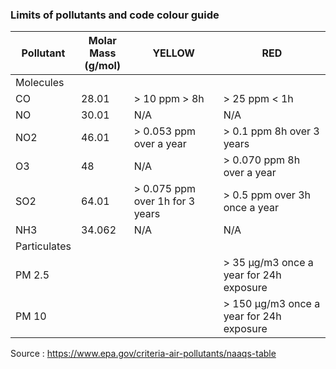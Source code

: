 <h3>Limits of pollutants and code colour guide</h3>


|Pollutant|Molar Mass <br> (g/mol)|YELLOW|RED|
|---|---|---|---|
|Molecules | |  |   |
|CO|28.01 | > 10 ppm  > 8h|> 25 ppm  < 1h|   
|NO|30.01|  N/A  | N/A  |   
|NO2|46.01|    > 0.053 ppm over a year|  > 0.1 ppm  8h over 3 years |   
|O3|48 |   N/A    |   > 0.070 ppm 8h over a year|   
|SO2|64.01|    > 0.075 ppm over 1h for 3 years |  > 0.5 ppm  over 3h once a year  |   
|NH3|34.062 |   N/A   |  N/A |   
|Particulates| |      |   |   
|PM 2.5| |      | > 35 μg/m3 once a year for 24h exposure |   
|PM 10 | |      | > 150 μg/m3 once a year for 24h exposure |   

Source : https://www.epa.gov/criteria-air-pollutants/naaqs-table